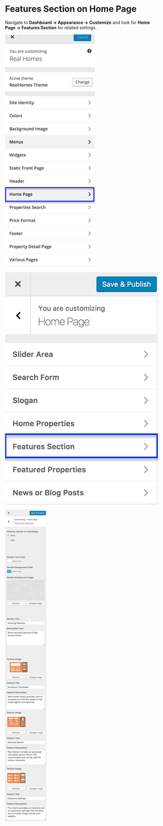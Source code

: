 # Features Section on Home Page

Navigate to **Dashboard → Appearance → Customize** and look for **Home Page → Features Section** for related settings.

![Properties On Home Page](images/home-setup/customize-homepage.png)

![Home Page Properties](images/home-setup/features-section.png)

![Home Properties Section](images/home-setup/features-settings.png)